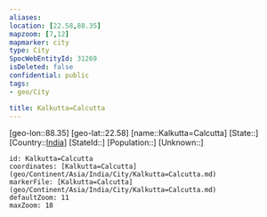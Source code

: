 ```yaml
---
aliases: 
location: [22.58,88.35]
mapzoom: [7,12] 
mapmarker: city 
type: City
SpocWebEntityId: 31269
isDeleted: false
confidential: public
tags:
- geo/City

title: Kalkutta=Calcutta
---
```


[geo-lon::88.35]
[geo-lat::22.58]
[name::Kalkutta=Calcutta]
[State::]
[Country::[India](geo/Continent/Asia/India.md)]
[StateId::]
[Population::]
[Unknown::]


```leaflet
id: Kalkutta=Calcutta
coordinates: [Kalkutta=Calcutta](geo/Continent/Asia/India/City/Kalkutta=Calcutta.md)
markerFile: [Kalkutta=Calcutta](geo/Continent/Asia/India/City/Kalkutta=Calcutta.md)
defaultZoom: 11 
maxZoom: 18
```


